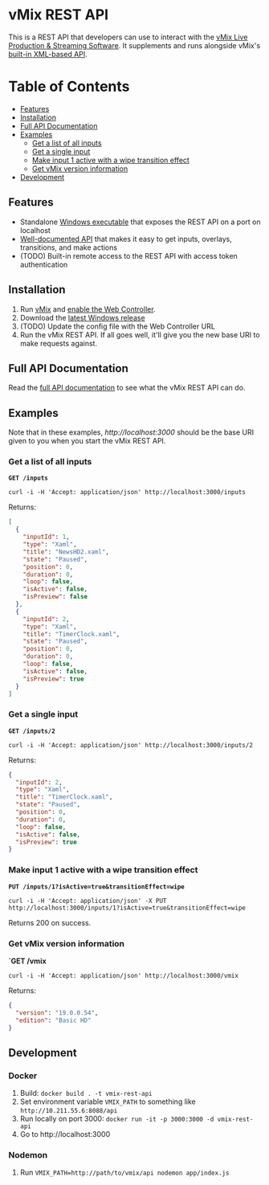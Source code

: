 # vMix REST API

This is a REST API that developers can use to interact with the <a href="https://www.vmix.com/" target="_blank">vMix Live Production & Streaming Software</a>. It supplements and runs alongside vMix's <a href="https://www.vmix.com/help17/index.htm?DeveloperAPI.html">built-in XML-based API</a>.

# Table of Contents
* [Features](#features)
* [Installation](#installation)
* [Full API Documentation](#full-api-documentation)
* [Examples](#examples)
  * [Get a list of all inputs](#get-a-list-of-all-inputs)
  * [Get a single input](#get-a-single-input)
  * [Make input 1 active with a wipe transition effect](#make-input-1-active-with-a-wipe-transition-effect)
  * [Get vMix version information](#get-vmix-version-information)
* [Development](#development)

## Features
* Standalone [Windows executable](https://github.com/curtgrimes/vmix-rest-api/releases/latest) that exposes the REST API on a port on localhost
* [Well-documented API](https://curtgrimes.github.io/vmix-rest-api) that makes it easy to get inputs, overlays, transitions, and make actions
* (TODO) Built-in remote access to the REST API with access token authentication

## Installation
1. Run [vMix](https://www.vmix.com) and [enable the Web Controller](https://www.vmix.com/knowledgebase/article.aspx/69/how-to-control-vmix-from-a-web-browser-using-vmix-web-controller).
1. Download the [latest Windows release](https://github.com/curtgrimes/vmix-rest-api/releases/latest)
1. (TODO) Update the config file with the Web Controller URL
1. Run the vMix REST API. If all goes well, it'll give you the new base URI to make requests against.


## Full API Documentation
Read the [full API documentation](https://curtgrimes.github.io/vmix-rest-api/) to see what the vMix REST API can do.

## Examples
Note that in these examples, *http://localhost:3000* should be the base URI given to you when you start the vMix REST API.

### Get a list of all inputs
**`GET /inputs`**
```
curl -i -H 'Accept: application/json' http://localhost:3000/inputs
```
Returns:
```json
[
  {
    "inputId": 1,
    "type": "Xaml",
    "title": "NewsHD2.xaml",
    "state": "Paused",
    "position": 0,
    "duration": 0,
    "loop": false,
    "isActive": false,
    "isPreview": false
  },
  {
    "inputId": 2,
    "type": "Xaml",
    "title": "TimerClock.xaml",
    "state": "Paused",
    "position": 0,
    "duration": 0,
    "loop": false,
    "isActive": false,
    "isPreview": true
  }
]
```

### Get a single input
**`GET /inputs/2`**
```
curl -i -H 'Accept: application/json' http://localhost:3000/inputs/2
```
Returns:
```json
{
  "inputId": 2,
  "type": "Xaml",
  "title": "TimerClock.xaml",
  "state": "Paused",
  "position": 0,
  "duration": 0,
  "loop": false,
  "isActive": false,
  "isPreview": true
}
```

### Make input 1 active with a wipe transition effect
**`PUT /inputs/1?isActive=true&transitionEffect=wipe`**
```
curl -i -H 'Accept: application/json' -X PUT http://localhost:3000/inputs/1?isActive=true&transitionEffect=wipe
```
Returns 200 on success.

### Get vMix version information
**`GET /vmix**
```
curl -i -H 'Accept: application/json' http://localhost:3000/vmix
```
Returns:
```json
{
  "version": "19.0.0.54",
  "edition": "Basic HD"
}
```


## Development
### Docker
1. Build: `docker build . -t vmix-rest-api`
1. Set environment variable `VMIX_PATH` to something like `http://10.211.55.6:8088/api`
1. Run locally on port 3000: `docker run -it -p 3000:3000 -d vmix-rest-api`
1. Go to http://localhost:3000

### Nodemon
1. Run `VMIX_PATH=http://path/to/vmix/api nodemon app/index.js`